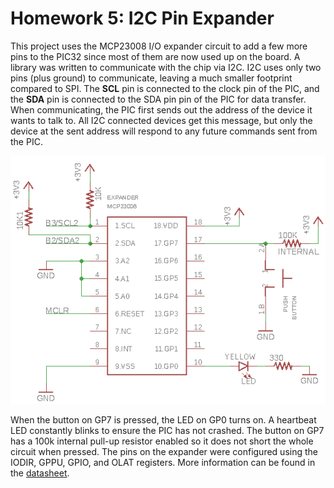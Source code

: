 # Homework 5: I2C Pin Expander
This project uses the MCP23008 I/O expander circuit to add a few more pins to the PIC32 since most of them are now used up on the board. A library was written to communicate with the chip via I2C. I2C uses only two pins (plus ground) to communicate, leaving a much smaller footprint compared to SPI. The **SCL** pin is connected to the clock pin of the PIC, and the **SDA** pin is connected to the SDA pin pin of the PIC for data transfer. When communicating, the PIC first sends out the address of the device it wants to talk to. All I2C connected devices get this message, but only the device at the sent address will respond to any future commands sent from the PIC.

![image](expander_schematic.png)

When the button on GP7 is pressed, the LED on GP0 turns on. A heartbeat LED constantly blinks to ensure the PIC has not crashed. The button on GP7 has a 100k internal pull-up resistor enabled so it does not short the whole circuit when pressed. The pins on the expander were configured using the IODIR, GPPU, GPIO, and OLAT registers. More information can be found in the [datasheet](http://ww1.microchip.com/downloads/en/DeviceDoc/21919e.pdf).
